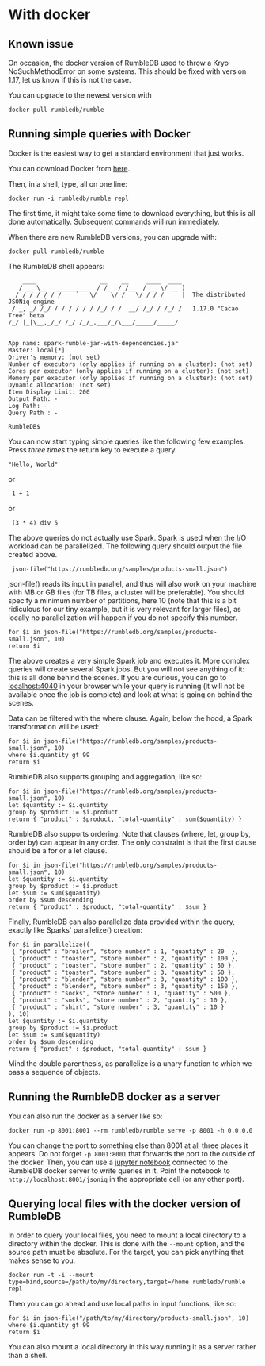 # With docker

## Known issue

On occasion, the docker version of RumbleDB used to throw a Kryo NoSuchMethodError on some systems. This should be fixed with version 1.17, let us know if this is not the case.

You can upgrade to the newest version with

    docker pull rumbledb/rumble

## Running simple queries with Docker

Docker is the easiest way to get a standard environment that just works.

You can download Docker from [here](https://www.docker.com/).

Then, in a shell, type, all on one line:

    docker run -i rumbledb/rumble repl
                 
The first time, it might take some time to download everything, but this is all done automatically. Subsequent commands will run immediately.

When there are new RumbleDB versions, you can upgrade with:

    docker pull rumbledb/rumble

The RumbleDB shell appears:

        ____                  __    __     ____  ____ 
       / __ \__  ______ ___  / /_  / /__  / __ \/ __ )
      / /_/ / / / / __ `__ \/ __ \/ / _ \/ / / / __  |  The distributed JSONiq engine
     / _, _/ /_/ / / / / / / /_/ / /  __/ /_/ / /_/ /   1.17.0 "Cacao Tree" beta
    /_/ |_|\__,_/_/ /_/ /_/_.___/_/\___/_____/_____/  

    
    App name: spark-rumble-jar-with-dependencies.jar
    Master: local[*]
    Driver's memory: (not set)
    Number of executors (only applies if running on a cluster): (not set)
    Cores per executor (only applies if running on a cluster): (not set)
    Memory per executor (only applies if running on a cluster): (not set)
    Dynamic allocation: (not set)
    Item Display Limit: 200
    Output Path: -
    Log Path: -
    Query Path : -

    RumbleDB$
    
You can now start typing simple queries like the following few examples. Press *three times* the return key to execute a query.

    "Hello, World"
    
or
 
     1 + 1
     
or
 
     (3 * 4) div 5
     
The above queries do not actually use Spark. Spark is used when the I/O workload can be parallelized. The following query should output the file created above.
     
     json-file("https://rumbledb.org/samples/products-small.json")
     
json-file() reads its input in parallel, and thus will also work on your machine with MB or GB files (for TB files, a cluster will be preferable). You should specify a minimum number of partitions, here 10 (note that this is a bit ridiculous for our tiny example, but it is very relevant for larger files), as locally no parallelization will happen if you do not specify this number.

    for $i in json-file("https://rumbledb.org/samples/products-small.json", 10)
    return $i

The above creates a very simple Spark job and executes it. More complex queries will create several Spark jobs. But you will not see anything of it: this is all done behind the scenes. If you are curious, you can go to [localhost:4040](http://localhost:4040) in your browser while your query is running (it will not be available once the job is complete) and look at what is going on behind the scenes.

Data can be filtered with the where clause. Again, below the hood, a Spark transformation will be used:

    for $i in json-file("https://rumbledb.org/samples/products-small.json", 10)
    where $i.quantity gt 99
    return $i
    
RumbleDB also supports grouping and aggregation, like so:

    for $i in json-file("https://rumbledb.org/samples/products-small.json", 10)
    let $quantity := $i.quantity
    group by $product := $i.product
    return { "product" : $product, "total-quantity" : sum($quantity) }
    

RumbleDB also supports ordering. Note that clauses (where, let, group by, order by) can appear in any order.
The only constraint is that the first clause should be a for or a let clause.

    for $i in json-file("https://rumbledb.org/samples/products-small.json", 10)
    let $quantity := $i.quantity
    group by $product := $i.product
    let $sum := sum($quantity)
    order by $sum descending
    return { "product" : $product, "total-quantity" : $sum }

Finally, RumbleDB can also parallelize data provided within the query, exactly like Sparks' parallelize() creation:

    for $i in parallelize((
     { "product" : "broiler", "store number" : 1, "quantity" : 20  },
     { "product" : "toaster", "store number" : 2, "quantity" : 100 },
     { "product" : "toaster", "store number" : 2, "quantity" : 50 },
     { "product" : "toaster", "store number" : 3, "quantity" : 50 },
     { "product" : "blender", "store number" : 3, "quantity" : 100 },
     { "product" : "blender", "store number" : 3, "quantity" : 150 },
     { "product" : "socks", "store number" : 1, "quantity" : 500 },
     { "product" : "socks", "store number" : 2, "quantity" : 10 },
     { "product" : "shirt", "store number" : 3, "quantity" : 10 }
    ), 10)
    let $quantity := $i.quantity
    group by $product := $i.product
    let $sum := sum($quantity)
    order by $sum descending
    return { "product" : $product, "total-quantity" : $sum }

Mind the double parenthesis, as parallelize is a unary function to which we pass a sequence of objects.

## Running the RumbleDB docker as a server

You can also run the docker as a server like so:

```
docker run -p 8001:8001 --rm rumbledb/rumble serve -p 8001 -h 0.0.0.0
```

You can change the port to something else than 8001 at all three places it appears. Do not forget `-p 8001:8001` that forwards the port to the outside of the docker. Then, you can use a [jupyter notebook](https://github.com/RumbleDB/rumble/blob/master/RumbleSandbox.ipynb) connected to the RumbleDB docker server to write queries in it. Point the notebook to `http://localhost:8001/jsoniq` in the appropriate cell (or any other port).

## Querying local files with the docker version of RumbleDB

In order to query your local files, you need to mount a local directory to a directory within the docker. This is done with the `--mount` option, and the source path must be absolute. For the target, you can pick anything that makes sense to you.

    docker run -t -i --mount type=bind,source=/path/to/my/directory,target=/home rumbledb/rumble repl
    
Then you can go ahead and use local paths in input functions, like so:

    for $i in json-file("/path/to/my/directory/products-small.json", 10)
    where $i.quantity gt 99
    return $i

You can also mount a local directory in this way running it as a server rather than a shell.
